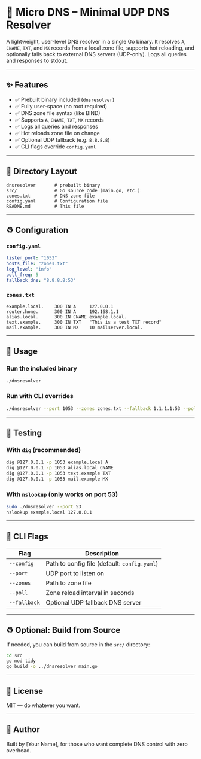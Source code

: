 # 🧩 Micro DNS – Minimal UDP DNS Resolver

A lightweight, user-level DNS resolver in a single Go binary. It resolves `A`, `CNAME`, `TXT`, and `MX` records from a local zone file, supports hot reloading, and optionally falls back to external DNS servers (UDP-only). Logs all queries and responses to stdout.

---

## ✨ Features

- ✅ Prebuilt binary included (`dnsresolver`)
- ✅ Fully user-space (no root required)
- ✅ DNS zone file syntax (like BIND)
- ✅ Supports `A`, `CNAME`, `TXT`, `MX` records
- ✅ Logs all queries and responses
- ✅ Hot reloads zone file on change
- ✅ Optional UDP fallback (e.g. `8.8.8.8`)
- ✅ CLI flags override `config.yaml`

---

## 📁 Directory Layout

```
dnsresolver       # prebuilt binary
src/              # Go source code (main.go, etc.)
zones.txt         # DNS zone file
config.yaml       # Configuration file
README.md         # This file
```

---

## ⚙️ Configuration

### `config.yaml`
```yaml
listen_port: "1053"
hosts_file: "zones.txt"
log_level: "info"
poll_freq: 5
fallback_dns: "8.8.8.8:53"
```

### `zones.txt`
```text
example.local.    300 IN A     127.0.0.1
router.home.      300 IN A     192.168.1.1
alias.local.      300 IN CNAME example.local.
text.example.     300 IN TXT   "This is a test TXT record"
mail.example.     300 IN MX    10 mailserver.local.
```

---

## 🚀 Usage

### Run the included binary
```bash
./dnsresolver
```

### Run with CLI overrides
```bash
./dnsresolver --port 1053 --zones zones.txt --fallback 1.1.1.1:53 --poll 10
```

---

## 🧪 Testing

### With `dig` (recommended)
```bash
dig @127.0.0.1 -p 1053 example.local A
dig @127.0.0.1 -p 1053 alias.local CNAME
dig @127.0.0.1 -p 1053 text.example TXT
dig @127.0.0.1 -p 1053 mail.example MX
```

### With `nslookup` (only works on port 53)
```bash
sudo ./dnsresolver --port 53
nslookup example.local 127.0.0.1
```

---

## 🧰 CLI Flags

| Flag         | Description                                 |
|--------------|---------------------------------------------|
| `--config`   | Path to config file (default: `config.yaml`)|
| `--port`     | UDP port to listen on                       |
| `--zones`    | Path to zone file                           |
| `--poll`     | Zone reload interval in seconds             |
| `--fallback` | Optional UDP fallback DNS server            |

---

## ⚙️ Optional: Build from Source

If needed, you can build from source in the `src/` directory:

```bash
cd src
go mod tidy
go build -o ../dnsresolver main.go
```

---

## 📜 License

MIT — do whatever you want.

---

## 👤 Author

Built by [Your Name], for those who want complete DNS control with zero overhead.

